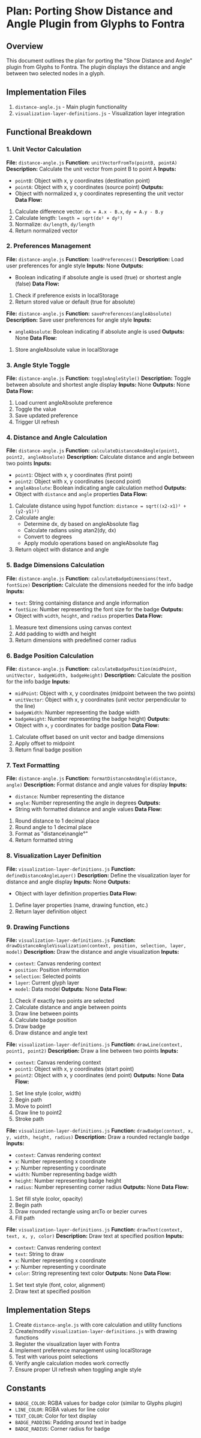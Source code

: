 # Plan: Porting Show Distance and Angle Plugin from Glyphs to Fontra

## Overview
This document outlines the plan for porting the "Show Distance and Angle" plugin from Glyphs to Fontra. The plugin displays the distance and angle between two selected nodes in a glyph.

## Implementation Files
1. `distance-angle.js` - Main plugin functionality
2. `visualization-layer-definitions.js` - Visualization layer integration

## Functional Breakdown

### 1. Unit Vector Calculation
**File:** `distance-angle.js`
**Function:** `unitVectorFromTo(pointB, pointA)`
**Description:** Calculate the unit vector from point B to point A
**Inputs:** 
- `pointB`: Object with x, y coordinates (destination point)
- `pointA`: Object with x, y coordinates (source point)
**Outputs:** 
- Object with normalized x, y coordinates representing the unit vector
**Data Flow:**
1. Calculate difference vector: `dx = A.x - B.x`, `dy = A.y - B.y`
2. Calculate length: `length = sqrt(dx² + dy²)`
3. Normalize: `dx/length`, `dy/length`
4. Return normalized vector

### 2. Preferences Management
**File:** `distance-angle.js`
**Function:** `loadPreferences()`
**Description:** Load user preferences for angle style
**Inputs:** None
**Outputs:** 
- Boolean indicating if absolute angle is used (true) or shortest angle (false)
**Data Flow:**
1. Check if preference exists in localStorage
2. Return stored value or default (true for absolute)

**File:** `distance-angle.js`
**Function:** `savePreferences(angleAbsolute)`
**Description:** Save user preferences for angle style
**Inputs:** 
- `angleAbsolute`: Boolean indicating if absolute angle is used
**Outputs:** None
**Data Flow:**
1. Store angleAbsolute value in localStorage

### 3. Angle Style Toggle
**File:** `distance-angle.js`
**Function:** `toggleAngleStyle()`
**Description:** Toggle between absolute and shortest angle display
**Inputs:** None
**Outputs:** None
**Data Flow:**
1. Load current angleAbsolute preference
2. Toggle the value
3. Save updated preference
4. Trigger UI refresh

### 4. Distance and Angle Calculation
**File:** `distance-angle.js`
**Function:** `calculateDistanceAndAngle(point1, point2, angleAbsolute)`
**Description:** Calculate distance and angle between two points
**Inputs:** 
- `point1`: Object with x, y coordinates (first point)
- `point2`: Object with x, y coordinates (second point)
- `angleAbsolute`: Boolean indicating angle calculation method
**Outputs:** 
- Object with `distance` and `angle` properties
**Data Flow:**
1. Calculate distance using hypot function: `distance = sqrt((x2-x1)² + (y2-y1)²)`
2. Calculate angle:
   - Determine dx, dy based on angleAbsolute flag
   - Calculate radians using atan2(dy, dx)
   - Convert to degrees
   - Apply modulo operations based on angleAbsolute flag
3. Return object with distance and angle

### 5. Badge Dimensions Calculation
**File:** `distance-angle.js`
**Function:** `calculateBadgeDimensions(text, fontSize)`
**Description:** Calculate the dimensions needed for the info badge
**Inputs:** 
- `text`: String containing distance and angle information
- `fontSize`: Number representing the font size for the badge
**Outputs:** 
- Object with `width`, `height`, and `radius` properties
**Data Flow:**
1. Measure text dimensions using canvas context
2. Add padding to width and height
3. Return dimensions with predefined corner radius

### 6. Badge Position Calculation
**File:** `distance-angle.js`
**Function:** `calculateBadgePosition(midPoint, unitVector, badgeWidth, badgeHeight)`
**Description:** Calculate the position for the info badge
**Inputs:** 
- `midPoint`: Object with x, y coordinates (midpoint between the two points)
- `unitVector`: Object with x, y coordinates (unit vector perpendicular to the line)
- `badgeWidth`: Number representing the badge width
- `badgeHeight`: Number representing the badge height)
**Outputs:** 
- Object with `x`, `y` coordinates for badge position
**Data Flow:**
1. Calculate offset based on unit vector and badge dimensions
2. Apply offset to midpoint
3. Return final badge position

### 7. Text Formatting
**File:** `distance-angle.js`
**Function:** `formatDistanceAndAngle(distance, angle)`
**Description:** Format distance and angle values for display
**Inputs:** 
- `distance`: Number representing the distance
- `angle`: Number representing the angle in degrees
**Outputs:** 
- String with formatted distance and angle values
**Data Flow:**
1. Round distance to 1 decimal place
2. Round angle to 1 decimal place
3. Format as "distance\nangle°"
4. Return formatted string

### 8. Visualization Layer Definition
**File:** `visualization-layer-definitions.js`
**Function:** `defineDistanceAngleLayer()`
**Description:** Define the visualization layer for distance and angle display
**Inputs:** None
**Outputs:** 
- Object with layer definition properties
**Data Flow:**
1. Define layer properties (name, drawing function, etc.)
2. Return layer definition object

### 9. Drawing Functions
**File:** `visualization-layer-definitions.js`
**Function:** `drawDistanceAngleVisualization(context, position, selection, layer, model)`
**Description:** Draw the distance and angle visualization
**Inputs:** 
- `context`: Canvas rendering context
- `position`: Position information
- `selection`: Selected points
- `layer`: Current glyph layer
- `model`: Data model
**Outputs:** None
**Data Flow:**
1. Check if exactly two points are selected
2. Calculate distance and angle between points
3. Draw line between points
4. Calculate badge position
5. Draw badge
6. Draw distance and angle text

**File:** `visualization-layer-definitions.js`
**Function:** `drawLine(context, point1, point2)`
**Description:** Draw a line between two points
**Inputs:** 
- `context`: Canvas rendering context
- `point1`: Object with x, y coordinates (start point)
- `point2`: Object with x, y coordinates (end point)
**Outputs:** None
**Data Flow:**
1. Set line style (color, width)
2. Begin path
3. Move to point1
4. Draw line to point2
5. Stroke path

**File:** `visualization-layer-definitions.js`
**Function:** `drawBadge(context, x, y, width, height, radius)`
**Description:** Draw a rounded rectangle badge
**Inputs:** 
- `context`: Canvas rendering context
- `x`: Number representing x coordinate
- `y`: Number representing y coordinate
- `width`: Number representing badge width
- `height`: Number representing badge height
- `radius`: Number representing corner radius
**Outputs:** None
**Data Flow:**
1. Set fill style (color, opacity)
2. Begin path
3. Draw rounded rectangle using arcTo or bezier curves
4. Fill path

**File:** `visualization-layer-definitions.js`
**Function:** `drawText(context, text, x, y, color)`
**Description:** Draw text at specified position
**Inputs:** 
- `context`: Canvas rendering context
- `text`: String to draw
- `x`: Number representing x coordinate
- `y`: Number representing y coordinate
- `color`: String representing text color
**Outputs:** None
**Data Flow:**
1. Set text style (font, color, alignment)
2. Draw text at specified position

## Implementation Steps
1. Create `distance-angle.js` with core calculation and utility functions
2. Create/modify `visualization-layer-definitions.js` with drawing functions
3. Register the visualization layer with Fontra
4. Implement preference management using localStorage
5. Test with various point selections
6. Verify angle calculation modes work correctly
7. Ensure proper UI refresh when toggling angle style

## Constants
- `BADGE_COLOR`: RGBA values for badge color (similar to Glyphs plugin)
- `LINE_COLOR`: RGBA values for line color
- `TEXT_COLOR`: Color for text display
- `BADGE_PADDING`: Padding around text in badge
- `BADGE_RADIUS`: Corner radius for badge